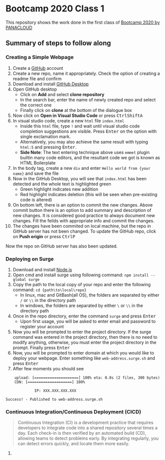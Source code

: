 # Bootcamp 2020 Class 1
This repository shows the work done in the first class of [Bootcamp 2020 by PANACLOUD](https://github.com/panacloud/bootcamp-2020)

## Summary of steps to follow along

### Creating a Simple Webpage

1. Create a [GitHub](https://github.com/) account
2. Create a new repo, name it appropriately. Check the option of creating a readme file and confirm
3. Download and install [GitHub Desktop](https://desktop.github.com/)
4. Open GitHub desktop
	- Click on **Add** and select **clone repository**
	- In the search bar, enter the name of newly created repo and select the correct one
	- Finally click on **clone** at the bottom of the dialogue box
5. Now click on **Open in Visual Studio Code** or press <kbd>Ctrl</kbd><kbd>Shift</kbd><kbd>A</kbd>
6. In visual studio code, create a new `html` file `index.html`
	- Inside this `html` file, type `!` and wait until visual studio code completion suggestions are visible. Press <kbd>Enter</kbd> on the option with single exclamation mark.
	- Alternatively, you may also achieve the same result with typing `html:5` and pressing <kbd>Enter</kbd>.
	- **Side Note**: The text entering technique above uses `emmet` plugin builtin many code editors, and the resultant code we got is known as HTML Boilerplate
7. In the body tag, create a new `div` and enter `Hello world from {your name}` and save the file
8. Now in the GitHub Desktop, you will see that `index.html` has been detected and the whole text is highlighted green
	- Green highlight indicates new addition
	- Red highlight indicates deletion (this will be seen when pre-existing code is altered)
9. On bottom left, there is an option to commit the new changes. Above commit button there is an option to add summary and description of new changes. It is considered good practice to always document new changes. Fill the feilds with appropriate info and commit the changes.
10. The changes have been commited on local machine, but the repo in GitHub server has not been changed. To update the GitHub repo, click on **Push origin** or press <kbd>Ctrl</kbd><kbd>P</kbd>

Now the repo on GitHub server has also been updated.

### Deploying on Surge
1. Download and install [Node.js](https://nodejs.org/en/)
2. Open cmd and install surge using following command: `npm install --global surge`
3. Copy the path to the local copy of your repo and enter the following command: `cd {path\to\local\repo}`
	- In linux, mac and GitBash(all OS), the folders are separated by either `/` or `\\` in the directory path
	- In windows, the folders are separated by either `\` or `\\` in the directory path
4. Once in the repo directory, enter the command `surge` and press <kbd>Enter</kbd>
	- Upon first usage, you will be asked to enter email and password to register your account
5. Now you will be prompted to enter the project directory. If the surge command was entered in the project directory, then there is no need to modify anything, otherwise, you must enter the project directory in the prompt. Finally press <kbd>Enter</kbd>
6. Now, you will be prompted to enter domain at which you would like to deploy your webpage. Enter something like `web-address.surge.sh` and press <kbd>Enter</kbd>
7. After few moments you should see

```
	upload: [====================] 100% eta: 0.0s (2 files, 300 bytes)
	CDN: [====================] 100%

             IP: XXX.XXX.XXX.XXX

Success! - Published to web-address.surge.sh
```
### Continuous Integration/Continuous Deployment (CICD)
> Continuous Integration (CI) is a development practice that requires developers to integrate code into a shared repository several times a day. Each check-in is then verified by an automated build (CD), allowing teams to detect problems early. By integrating regularly, you can detect errors quickly, and locate them more easily.
1. 
